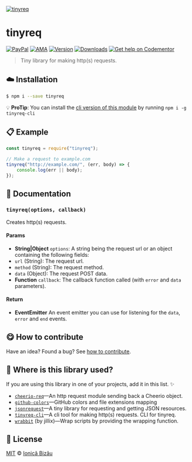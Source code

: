
[![tinyreq](http://i.imgur.com/FEAaOq2.png)](#)

# tinyreq

 [![PayPal](https://img.shields.io/badge/%24-paypal-f39c12.svg)][paypal-donations] [![AMA](https://img.shields.io/badge/ask%20me-anything-1abc9c.svg)](https://github.com/IonicaBizau/ama) [![Version](https://img.shields.io/npm/v/tinyreq.svg)](https://www.npmjs.com/package/tinyreq) [![Downloads](https://img.shields.io/npm/dt/tinyreq.svg)](https://www.npmjs.com/package/tinyreq) [![Get help on Codementor](https://cdn.codementor.io/badges/get_help_github.svg)](https://www.codementor.io/johnnyb?utm_source=github&utm_medium=button&utm_term=johnnyb&utm_campaign=github)

> Tiny library for making http(s) requests.

## :cloud: Installation

```sh
$ npm i --save tinyreq
```


:bulb: **ProTip**: You can install the [cli version of this module](http://github.com/IonicaBizau/tinyreq-cli) by running `npm i -g tinyreq-cli`

## :clipboard: Example



```js
const tinyreq = require("tinyreq");

// Make a request to example.com
tinyreq("http://example.com/", (err, body) => {
    console.log(err || body);
});
```

## :memo: Documentation

### `tinyreq(options, callback)`
Creates http(s) requests.

#### Params
- **String|Object** `options`: A string being the request url or an object containing the following fields:
 - `url` (String): The request url.
 - `method` (String): The request method.
 - `data` (Object): The request POST data.
- **Function** `callback`: The callback function called (with `error` and `data` parameters).

#### Return
- **EventEmitter** An event emitter you can use for listening for the `data`, `error` and `end` events.



## :yum: How to contribute
Have an idea? Found a bug? See [how to contribute][contributing].

## :dizzy: Where is this library used?
If you are using this library in one of your projects, add it in this list. :sparkles:


 - [`cheerio-req`](https://github.com/IonicaBizau/cheerio-req#readme)—An http request module sending back a Cheerio object.
 - [`github-colors`](https://github.com/IonicaBizau/github-colors)—GitHub colors and file extensions mapping
 - [`jsonrequest`](https://github.com/IonicaBizau/jsonrequest)—A tiny library for requesting and getting JSON resources.
 - [`tinyreq-cli`](https://github.com/IonicaBizau/tinyreq-cli#readme)—A cli tool for making http(s) requests. CLI for tinyreq.
 - [`wrabbit`](https://github.com/jillix/wrabbit) (by jillix)—Wrap scripts by providing the wrapping function.

## :scroll: License

[MIT][license] © [Ionică Bizău][website]

[paypal-donations]: https://www.paypal.com/cgi-bin/webscr?cmd=_s-xclick&hosted_button_id=RVXDDLKKLQRJW
[donate-now]: http://i.imgur.com/6cMbHOC.png

[license]: http://showalicense.com/?fullname=Ionic%C4%83%20Biz%C4%83u%20%3Cbizauionica%40gmail.com%3E%20(http%3A%2F%2Fionicabizau.net)&year=2015#license-mit
[website]: http://ionicabizau.net
[contributing]: /CONTRIBUTING.md
[docs]: /DOCUMENTATION.md
